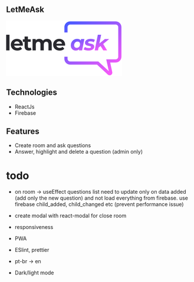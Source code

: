 
## LetMeAsk
<img src="./src/assets/logo.svg" />

## Technologies
 - ReactJs
 - Firebase

## Features

 - Create room and ask questions
 - Answer, highlight and delete a question (admin only)
 

# todo

 - on room -> useEffect questions list need to update only on data added (add only the new question) and not load everything from firebase. use firebase child_added,  child_changed etc (prevent performance issue)

 - create modal with react-modal for close room

 - responsiveness

 - PWA

 - ESlint, prettier

 - pt-br -> en

  - Dark/light mode